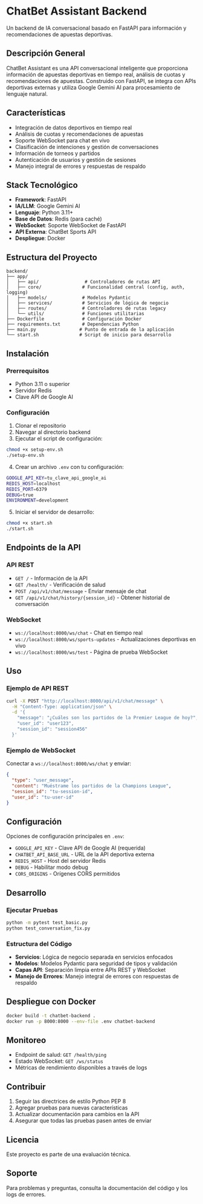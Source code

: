 # ChatBet Assistant Backend

Un backend de IA conversacional basado en FastAPI para información y recomendaciones de apuestas deportivas.

## Descripción General

ChatBet Assistant es una API conversacional inteligente que proporciona información de apuestas deportivas en tiempo real, análisis de cuotas y recomendaciones de apuestas. Construido con FastAPI, se integra con APIs deportivas externas y utiliza Google Gemini AI para procesamiento de lenguaje natural.

## Características

- Integración de datos deportivos en tiempo real
- Análisis de cuotas y recomendaciones de apuestas
- Soporte WebSocket para chat en vivo
- Clasificación de intenciones y gestión de conversaciones
- Información de torneos y partidos
- Autenticación de usuarios y gestión de sesiones
- Manejo integral de errores y respuestas de respaldo

## Stack Tecnológico

- **Framework**: FastAPI
- **IA/LLM**: Google Gemini AI
- **Lenguaje**: Python 3.11+
- **Base de Datos**: Redis (para caché)
- **WebSocket**: Soporte WebSocket de FastAPI
- **API Externa**: ChatBet Sports API
- **Despliegue**: Docker

## Estructura del Proyecto

```
backend/
├── app/
│   ├── api/                 # Controladores de rutas API
│   ├── core/               # Funcionalidad central (config, auth, logging)
│   ├── models/             # Modelos Pydantic
│   ├── services/           # Servicios de lógica de negocio
│   ├── routes/             # Controladores de rutas legacy
│   └── utils/              # Funciones utilitarias
├── Dockerfile              # Configuración Docker
├── requirements.txt        # Dependencias Python
├── main.py                # Punto de entrada de la aplicación
└── start.sh               # Script de inicio para desarrollo
```

## Instalación

### Prerrequisitos

- Python 3.11 o superior
- Servidor Redis
- Clave API de Google AI

### Configuración

1. Clonar el repositorio
2. Navegar al directorio backend
3. Ejecutar el script de configuración:

```bash
chmod +x setup-env.sh
./setup-env.sh
```

4. Crear un archivo `.env` con tu configuración:

```bash
GOOGLE_API_KEY=tu_clave_api_google_ai
REDIS_HOST=localhost
REDIS_PORT=6379
DEBUG=true
ENVIRONMENT=development
```

5. Iniciar el servidor de desarrollo:

```bash
chmod +x start.sh
./start.sh
```

## Endpoints de la API

### API REST

- `GET /` - Información de la API
- `GET /health/` - Verificación de salud
- `POST /api/v1/chat/message` - Enviar mensaje de chat
- `GET /api/v1/chat/history/{session_id}` - Obtener historial de conversación

### WebSocket

- `ws://localhost:8000/ws/chat` - Chat en tiempo real
- `ws://localhost:8000/ws/sports-updates` - Actualizaciones deportivas en vivo
- `ws://localhost:8000/ws/test` - Página de prueba WebSocket

## Uso

### Ejemplo de API REST

```bash
curl -X POST "http://localhost:8000/api/v1/chat/message" \
  -H "Content-Type: application/json" \
  -d '{
    "message": "¿Cuáles son los partidos de la Premier League de hoy?",
    "user_id": "user123",
    "session_id": "session456"
  }'
```

### Ejemplo de WebSocket

Conectar a `ws://localhost:8000/ws/chat` y enviar:

```json
{
  "type": "user_message",
  "content": "Muéstrame los partidos de la Champions League",
  "session_id": "tu-session-id",
  "user_id": "tu-user-id"
}
```

## Configuración

Opciones de configuración principales en `.env`:

- `GOOGLE_API_KEY` - Clave API de Google AI (requerida)
- `CHATBET_API_BASE_URL` - URL de la API deportiva externa
- `REDIS_HOST` - Host del servidor Redis
- `DEBUG` - Habilitar modo debug
- `CORS_ORIGINS` - Orígenes CORS permitidos

## Desarrollo

### Ejecutar Pruebas

```bash
python -m pytest test_basic.py
python test_conversation_fix.py
```

### Estructura del Código

- **Servicios**: Lógica de negocio separada en servicios enfocados
- **Modelos**: Modelos Pydantic para seguridad de tipos y validación
- **Capas API**: Separación limpia entre APIs REST y WebSocket
- **Manejo de Errores**: Manejo integral de errores con respuestas de respaldo

## Despliegue con Docker

```bash
docker build -t chatbet-backend .
docker run -p 8000:8000 --env-file .env chatbet-backend
```

## Monitoreo

- Endpoint de salud: `GET /health/ping`
- Estado WebSocket: `GET /ws/status`
- Métricas de rendimiento disponibles a través de logs

## Contribuir

1. Seguir las directrices de estilo Python PEP 8
2. Agregar pruebas para nuevas características
3. Actualizar documentación para cambios en la API
4. Asegurar que todas las pruebas pasen antes de enviar

## Licencia

Este proyecto es parte de una evaluación técnica.

## Soporte

Para problemas y preguntas, consulta la documentación del código y los logs de errores.